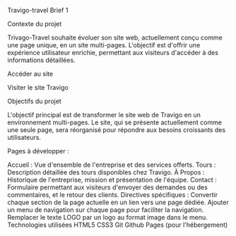 Travigo-travel Brief 1

Contexte du projet

Trivago-Travel souhaite évoluer son site web, actuellement conçu comme une page unique, en un site multi-pages. L'objectif est d'offrir une expérience utilisateur enrichie, permettant aux visiteurs d'accéder à des informations détaillées.

Accéder au site

Visiter le site Travigo

Objectifs du projet

L'objectif principal est de transformer le site web de Travigo en un environnement multi-pages. Le site, qui se présente actuellement comme une seule page, sera réorganisé pour répondre aux besoins croissants des utilisateurs.

Pages à développer :

Accueil : Vue d'ensemble de l'entreprise et des services offerts.
Tours : Description détaillée des tours disponibles chez Travigo.
À Propos : Historique de l'entreprise, mission et présentation de l'équipe.
Contact : Formulaire permettant aux visiteurs d'envoyer des demandes ou des commentaires, et le retour des clients.
Directives spécifiques :
Convertir chaque section de la page actuelle en un lien vers une page dédiée.
Ajouter un menu de navigation sur chaque page pour faciliter la navigation.
Remplacer le texte LOGO par un logo au format image dans le menu.
Technologies utilisées
HTML5
CSS3
Git
Github Pages (pour l'hébergement)
